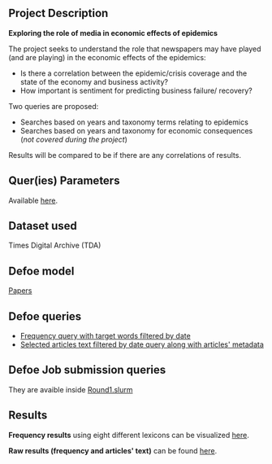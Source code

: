 ## Project Description

**Exploring the role of media in economic effects of epidemics**

The project seeks to understand the role that newspapers may have played (and are playing) in the economic effects of the epidemics: 

- Is there a correlation between the epidemic/crisis coverage and the state of the economy and business activity? 
- How important is sentiment for predicting business failure/ recovery?  

Two queries are proposed: 
-	Searches based on years and taxonomy terms relating to epidemics 
-	Searches based on years and taxonomy for economic consequences (*not covered during the project*)

Results will be compared to be if there are any correlations of results.

## Quer(ies) Parameters

Available [here](https://github.com/defoe-code/CDCS_Text_Mining_Lab/blob/master/Round1_Requirements/Galina/Query_Inputs.md).

## Dataset used

Times Digital Archive (TDA)

## Defoe model 

[Papers](https://github.com/defoe-code/defoe/tree/master/defoe/papers)

## Defoe queries

- [Frequency query with target words filtered by date](https://github.com/defoe-code/defoe/blob/master/defoe/papers/queries/target_keysearch_by_year_filter_date.py)
- [Selected articles text filtered by date query along with articles' metadata](https://github.com/defoe-code/defoe/blob/master/defoe/papers/queries/target_keysearch_by_year_filter_date_details.py)

## Defoe Job submission queries

They are avaible inside [Round1.slurm](https://github.com/defoe-code/CDCS_Text_Mining_Lab/blob/master/Round1.slurm)

## Results

**Frequency results** using eight different lexicons can be visualized [here](https://github.com/defoe-code/defoe_visualization/tree/master/Round_1/Galina_Andreeva).

**Raw results (frequency and articles' text)** can be found [here](https://uoe.sharepoint.com/sites/DEFOE_Results/Shared%20Documents/Forms/AllItems.aspx?id=%2Fsites%2FDEFOE%5FResults%2FShared%20Documents%2FGalina%2Etar&parent=%2Fsites%2FDEFOE%5FResults%2FShared%20Documents).






